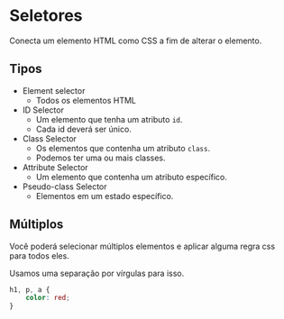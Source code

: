 # Seletores

Conecta um elemento HTML como CSS a fim de alterar o elemento.

## Tipos

* Element selector
  * Todos os elementos HTML
* ID Selector
  * Um elemento que tenha um atributo `id`.
  * Cada id deverá ser único.
* Class Selector
  * Os elementos que contenha um atributo `class`.
  * Podemos ter uma ou mais classes.
* Attribute Selector
  * Um elemento que contenha um atributo específico.
* Pseudo-class Selector
  * Elementos em um estado específico.

## Múltiplos

Você poderá selecionar múltiplos elementos e aplicar alguma regra css para todos eles.

Usamos uma separação por vírgulas para isso.

```css
h1, p, a {
    color: red;
}
```
